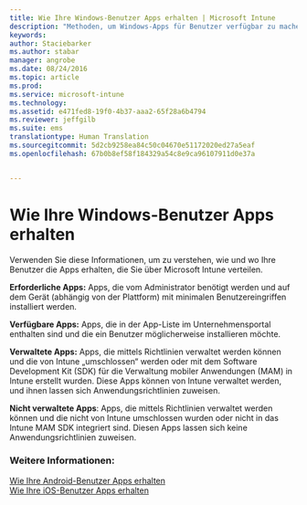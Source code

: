 ```yaml
---
title: Wie Ihre Windows-Benutzer Apps erhalten | Microsoft Intune
description: "Methoden, um Windows-Apps für Benutzer verfügbar zu machen"
keywords: 
author: Staciebarker
ms.author: stabar
manager: angrobe
ms.date: 08/24/2016
ms.topic: article
ms.prod: 
ms.service: microsoft-intune
ms.technology: 
ms.assetid: e471fed8-19f0-4b37-aaa2-65f28a6b4794
ms.reviewer: jeffgilb
ms.suite: ems
translationtype: Human Translation
ms.sourcegitcommit: 5d2cb9258ea84c50c04670e51172020ed27a5eaf
ms.openlocfilehash: 67b0b8ef58f184329a54c8e9ca96107911d0e37a


---
```



# Wie Ihre Windows-Benutzer Apps erhalten

Verwenden Sie diese Informationen, um zu verstehen, wie und wo Ihre Benutzer die Apps erhalten, die Sie über Microsoft Intune verteilen.

**Erforderliche Apps:** Apps, die vom Administrator benötigt werden und auf dem Gerät (abhängig von der Plattform) mit minimalen Benutzereingriffen installiert werden.

**Verfügbare Apps:** Apps, die in der App-Liste im Unternehmensportal enthalten sind und die ein Benutzer möglicherweise installieren möchte.

**Verwaltete Apps:** Apps, die mittels Richtlinien verwaltet werden können und die von Intune „umschlossen“ werden oder mit dem Software Development Kit (SDK) für die Verwaltung mobiler Anwendungen (MAM) in Intune erstellt wurden. Diese Apps können von Intune verwaltet werden, und ihnen lassen sich Anwendungsrichtlinien zuweisen.

**Nicht verwaltete Apps**: Apps, die mittels Richtlinien verwaltet werden können und die nicht von Intune umschlossen wurden oder nicht in das Intune MAM SDK integriert sind. Diesen Apps lassen sich keine Anwendungsrichtlinien zuweisen.

### Weitere Informationen:
[Wie Ihre Android-Benutzer Apps erhalten](how-your-android-users-get-their-apps.md)</br>
[Wie Ihre iOS-Benutzer Apps erhalten](how-your-ios-users-get-their-apps.md)



<!--HONumber=Oct16_HO2-->


